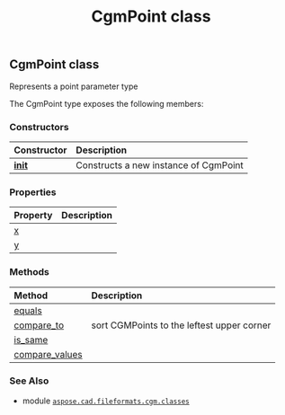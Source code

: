 ﻿---
title: CgmPoint class
second_title: Aspose.CAD for Python via .NET API References
description: 
type: docs
weight: 30
url: /python-net/aspose.cad.fileformats.cgm.classes/cgmpoint/
is_root: false
---

## CgmPoint class

Represents a point parameter type



The CgmPoint type exposes the following members:

### Constructors
| Constructor | Description |
| :- | :- |
| [__init__](/cad/python-net/aspose.cad.fileformats.cgm.classes/cgmpoint/__init__/#float-float) | Constructs a new instance of CgmPoint |


### Properties
| Property | Description |
| :- | :- |
| [x](/cad/python-net/aspose.cad.fileformats.cgm.classes/cgmpoint/x) |  |
| [y](/cad/python-net/aspose.cad.fileformats.cgm.classes/cgmpoint/y) |  |


### Methods
| Method | Description |
| :- | :- |
| [equals](/cad/python-net/aspose.cad.fileformats.cgm.classes/cgmpoint/equals/#aspose.cad.fileformats.cgm.classes.CgmPoint) |  |
| [compare_to](/cad/python-net/aspose.cad.fileformats.cgm.classes/cgmpoint/compare_to/#aspose.cad.fileformats.cgm.classes.CgmPoint) | sort CGMPoints to the leftest upper corner |
| [is_same](/cad/python-net/aspose.cad.fileformats.cgm.classes/cgmpoint/is_same/#float-float) |  |
| [compare_values](/cad/python-net/aspose.cad.fileformats.cgm.classes/cgmpoint/compare_values/#float-float) |  |



### See Also
* module [`aspose.cad.fileformats.cgm.classes`](..)

